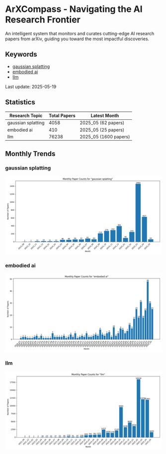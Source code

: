 # ArXCompass - Navigating the AI Research Frontier
An intelligent system that monitors and curates cutting-edge AI research papers from arXiv, guiding you toward the most impactful discoveries.

## Keywords

- [gaussian splatting](gaussian_splatting/)
- [embodied ai](embodied_ai/)
- [llm](llm/)

Last update: 2025-05-19

## Statistics

| Research Topic | Total Papers | Latest Month |
| --- | --- | --- |
| gaussian splatting | 4058 | 2025_05 (62 papers) |
| embodied ai | 410 | 2025_05 (25 papers) |
| llm | 76238 | 2025_05 (1600 papers) |

## Monthly Trends

### gaussian splatting

![Monthly Paper Counts for gaussian splatting](gaussian_splatting/monthly_stats.png)

### embodied ai

![Monthly Paper Counts for embodied ai](embodied_ai/monthly_stats.png)

### llm

![Monthly Paper Counts for llm](llm/monthly_stats.png)

